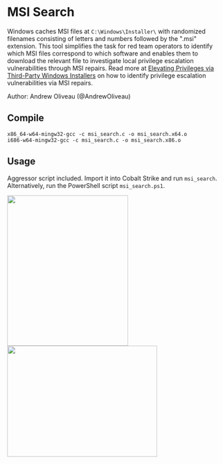 # MSI Search

Windows caches MSI files at `C:\Windows\Installer\` with randomized filenames consisting of letters and numbers followed by the ".msi" extension. This tool simplifies the task for red team operators to identify which MSI files correspond to which software and enables them to download the relevant file to investigate local privilege escalation vulnerabilities through MSI repairs. Read more at [Elevating Privileges via Third-Party Windows Installers] on how to identify privilege escalation vulnerabilities via MSI repairs.

Author: Andrew Oliveau (@AndrewOliveau)

## Compile

```
x86_64-w64-mingw32-gcc -c msi_search.c -o msi_search.x64.o
i686-w64-mingw32-gcc -c msi_search.c -o msi_search.x86.o
```

## Usage

Aggressor script included. Import it into Cobalt Strike and run `msi_search`. Alternatively, run the PowerShell script `msi_search.ps1`.


<img src="https://github.com/googlestaging/msi-search/assets/32691065/50aa9607-575f-4e0d-82e4-b32d02ffdd48" width="279" height="347">

<img src="https://github.com/googlestaging/msi-search/assets/32691065/ee64d129-58f2-4bc3-aa00-738f710b1748" width="346" height="256">


[Elevating Privileges via Third-Party Windows Installers]: https://www.mandiant.com/resources/blog/privileges-third-party-windows-installers?auHash=0SnaFvuqMHadnw4az4gYD06-fMn6xaWSSXg1FwY92IU
